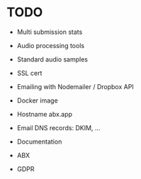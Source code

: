 # TODO
- Multi submission stats
- Audio processing tools
- Standard audio samples

- SSL cert
- Emailing with Nodemailer / Dropbox API
- Docker image
- Hostname abx.app
- Email DNS records: DKIM, ...
  
- Documentation
- ABX
- GDPR